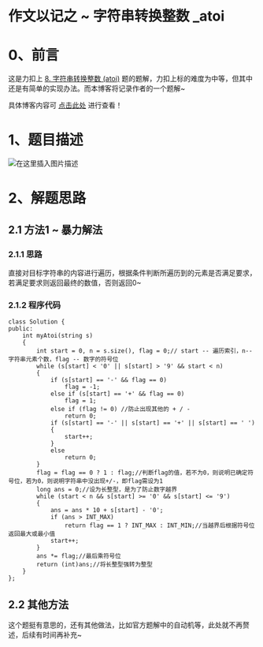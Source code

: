 作文以记之 ~ 字符串转换整数 _atoi
=
# 0、前言
这是力扣上 [8. 字符串转换整数 (atoi)](https://leetcode.cn/problems/string-to-integer-atoi/) 题的题解，力扣上标的难度为中等，但其中还是有简单的实现办法。而本博客将记录作者的一个题解~

具体博客内容可 [点击此处](https://blog.csdn.net/m0_51961114/article/details/124735378) 进行查看！

# 1、题目描述
![在这里插入图片描述](https://img-blog.csdnimg.cn/8bb7a619c1da427eafdc18cf4fc783e5.png)


# 2、解题思路
## 2.1 方法1 ~ 暴力解法
### 2.1.1 思路
直接对目标字符串的内容进行遍历，根据条件判断所遍历到的元素是否满足要求，若满足要求则返回最终的数值，否则返回0~
### 2.1.2 程序代码


	class Solution {
	public:
		int myAtoi(string s)
		{
			int start = 0, n = s.size(), flag = 0;// start -- 遍历索引，n--字符串元素个数，flag -- 数字的符号位
			while (s[start] < '0' || s[start] > '9' && start < n)
			{
				if (s[start] == '-' && flag == 0)
					flag = -1;
				else if (s[start] == '+' && flag == 0)
					flag = 1;
				else if (flag != 0) //防止出现其他的 + / -
					return 0;
				if (s[start] == '-' || s[start] == '+' || s[start] == ' ')
				{
					start++;
				}
				else
					return 0;
			}
			flag = flag == 0 ? 1 : flag;//判断flag的值，若不为0，则说明已确定符号位，若为0，则说明字符串中没出现+/-，即flag需设为1
			long ans = 0;//设为长整型，是为了防止数字越界
			while (start < n && s[start] >= '0' && s[start] <= '9')
			{
				ans = ans * 10 + s[start] - '0';
				if (ans > INT_MAX)
					return flag == 1 ? INT_MAX : INT_MIN;//当越界后根据符号位返回最大或最小值
				start++;
			}
			ans *= flag;//最后乘符号位
			return (int)ans;//将长整型强转为整型
		}
	};

## 2.2 其他方法
这个题挺有意思的，还有其他做法，比如官方题解中的自动机等，此处就不再赘述，后续有时间再补充~
